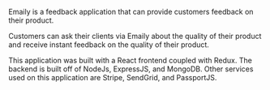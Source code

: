 Emaily is a feedback application that can provide customers feedback on their product.

Customers can ask their clients via Emaily about the quality of their product and receive instant feedback on the quality of 
their product.

This application was built with a React frontend coupled with Redux. The backend is built off of NodeJs, ExpressJS, and MongoDB.
Other services used on this application are Stripe, SendGrid, and PassportJS.
